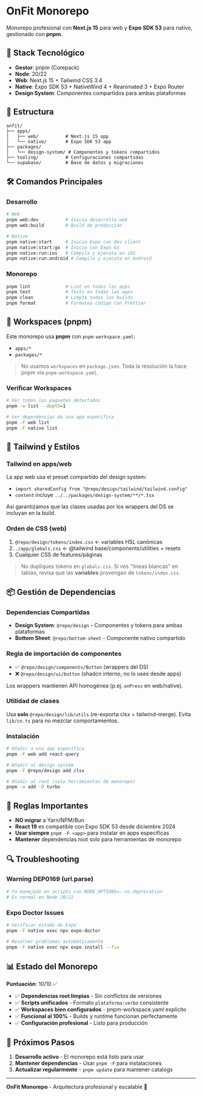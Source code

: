 # OnFit Monorepo

Monorepo profesional con **Next.js 15** para web y **Expo SDK 53** para nativo, gestionado con **pnpm**.

## 🚀 Stack Tecnológico

- **Gestor**: pnpm (Corepack)
- **Node**: 20/22
- **Web**: Next.js 15 + Tailwind CSS 3.4
- **Native**: Expo SDK 53 + NativeWind 4 + Reanimated 3 + Expo Router
- **Design System**: Componentes compartidos para ambas plataformas

## 📁 Estructura

```
onfit/
├── apps/
│   ├── web/          # Next.js 15 app
│   └── native/       # Expo SDK 53 app
├── packages/
│   └── design-system/ # Componentes y tokens compartidos
├── tooling/          # Configuraciones compartidas
└── supabase/         # Base de datos y migraciones
```

## 🛠️ Comandos Principales

### Desarrollo

```bash
# Web
pnpm web:dev          # Inicia desarrollo web
pnpm web:build        # Build de producción

# Native
pnpm native:start     # Inicia Expo con dev client
pnpm native:start:go  # Inicia con Expo Go
pnpm native:run:ios   # Compila y ejecuta en iOS
pnpm native:run:android # Compila y ejecuta en Android
```

### Monorepo

```bash
pnpm lint             # Lint en todas las apps
pnpm test             # Tests en todas las apps
pnpm clean            # Limpia todos los builds
pnpm format           # Formatea código con Prettier
```

## 🔧 Workspaces (pnpm)

Este monorepo usa **pnpm** con `pnpm-workspace.yaml`:

- `apps/*`
- `packages/*`

> No usamos `workspaces` en `package.json`. Toda la resolución la hace pnpm vía `pnpm-workspace.yaml`.

### Verificar Workspaces

```bash
# Ver todos los paquetes detectados
pnpm -w list --depth=1

# Ver dependencias de una app específica
pnpm -F web list
pnpm -F native list
```

## 🎨 Tailwind y Estilos

### Tailwind en apps/web

La app web usa el preset compartido del design system:

- `import sharedConfig from "@repo/design/tailwind/tailwind.config"`
- `content` incluye `../../packages/design-system/**/*.tsx`

Así garantizamos que las clases usadas por los wrappers del DS se incluyan en la build.

### Orden de CSS (web)

1. `@repo/design/tokens/index.css` ← variables HSL canónicas
2. `./app/globals.css` ← @tailwind base/components/utilities + resets
3. Cualquier CSS de features/páginas

> No dupliques tokens en `globals.css`. Si ves "líneas blancas" en tablas, revisa que las **variables** provengan de `tokens/index.css`.

## 📦 Gestión de Dependencias

### Dependencias Compartidas

- **Design System**: `@repo/design` - Componentes y tokens para ambas plataformas
- **Bottom Sheet**: `@repo/bottom-sheet` - Componente nativo compartido

### Regla de importación de componentes

- ✅ `@repo/design/components/Button` (wrappers del DS)
- ❌ `@repo/design/ui/button` (shadcn interno, no lo uses desde apps)

Los wrappers mantienen API homogénea (p.ej. `onPress` en web/native).

### Utilidad de clases

Usa **solo** `@repo/design/lib/utils` (re-exporta clsx + tailwind-merge).
Evita `lib/cn.ts` para no mezclar comportamientos.

### Instalación

```bash
# Añadir a una app específica
pnpm -F web add react-query

# Añadir al design system
pnpm -F @repo/design add clsx

# Añadir al root (solo herramientas de monorepo)
pnpm -w add -D turbo
```

## 🚨 Reglas Importantes

- **NO migrar** a Yarn/NPM/Bun
- **React 19** es compatible con Expo SDK 53 desde diciembre 2024
- **Usar siempre** `pnpm -F <app>` para instalar en apps específicas
- **Mantener** dependencias root solo para herramientas de monorepo

## 🔍 Troubleshooting

### Warning DEP0169 (url.parse)

```bash
# Ya manejado en scripts con NODE_OPTIONS=--no-deprecation
# Es normal en Node 20/22
```

### Expo Doctor Issues

```bash
# Verificar estado de Expo
pnpm -F native exec npx expo-doctor

# Resolver problemas automáticamente
pnpm -F native exec npx expo install --fix
```

## 📊 Estado del Monorepo

**Puntuación**: 10/10 ✅

- ✅ **Dependencias root limpias** - Sin conflictos de versiones
- ✅ **Scripts unificados** - Formato `plataforma:verbo` consistente
- ✅ **Workspaces bien configurados** - pnpm-workspace.yaml explícito
- ✅ **Funcional al 100%** - Builds y runtime funcionan perfectamente
- ✅ **Configuración profesional** - Listo para producción

## 🎯 Próximos Pasos

1. **Desarrollo activo** - El monorepo está listo para usar
2. **Mantener dependencias** - Usar `pnpm -F` para instalaciones
3. **Actualizar regularmente** - `pnpm update` para mantener catalogs

---

**OnFit Monorepo** - Arquitectura profesional y escalable 🚀
